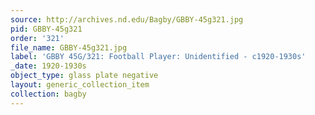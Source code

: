 ```yaml
---
source: http://archives.nd.edu/Bagby/GBBY-45g321.jpg
pid: GBBY-45g321
order: '321'
file_name: GBBY-45g321.jpg
label: 'GBBY 45G/321: Football Player: Unidentified - c1920-1930s'
_date: 1920-1930s
object_type: glass plate negative
layout: generic_collection_item
collection: bagby
---
```

